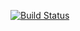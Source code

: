 [![Build Status](https://api.travis-ci.com/azam-a/mock-api-files.svg?branch=master)](https://travis-ci.com/github/azam-a/mock-api-files)
